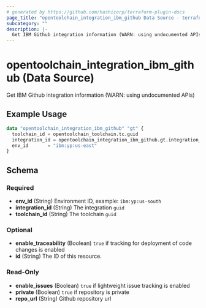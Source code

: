 ```yaml
---
# generated by https://github.com/hashicorp/terraform-plugin-docs
page_title: "opentoolchain_integration_ibm_github Data Source - terraform-provider-opentoolchain"
subcategory: ""
description: |-
  Get IBM Github integration information (WARN: using undocumented APIs)
---
```


# opentoolchain_integration_ibm_github (Data Source)

Get IBM Github integration information (WARN: using undocumented APIs)

## Example Usage

```terraform
data "opentoolchain_integration_ibm_github" "gt" {
  toolchain_id = opentoolchain_toolchain.tc.guid
  integration_id = opentoolchain_integration_ibm_github.gt.integration_id
  env_id       = "ibm:yp:us-east"
}
```

<!-- schema generated by tfplugindocs -->
## Schema

### Required

- **env_id** (String) Environment ID, example: `ibm:yp:us-south`
- **integration_id** (String) The integration `guid`
- **toolchain_id** (String) The toolchain `guid`

### Optional

- **enable_traceability** (Boolean) `true` if tracking for deployment of code changes is enabled
- **id** (String) The ID of this resource.

### Read-Only

- **enable_issues** (Boolean) `true` if lightweight issue tracking is enabled
- **private** (Boolean) `true` if repository is private
- **repo_url** (String) Github repository url


